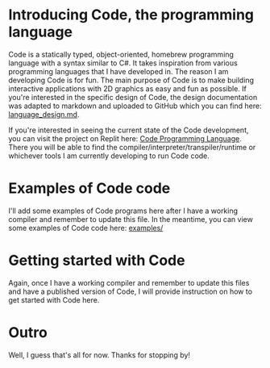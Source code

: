 # Introducing Code, the programming language

Code is a statically typed, object-oriented, homebrew programming language with a syntax similar to C#. It takes inspiration from various programming languages that I have developed in. The reason I am developing Code is for fun. The main purpose of Code is to make building interactive applications with 2D graphics as easy and fun as possible. If you're interested in the specific design of Code, the design documentation was adapted to markdown and uploaded to GitHub which you can find here: [language_design.md](https://github.com/James-Calvin/Code/blob/master/language_design.md).

If you're interested in seeing the current state of the Code development, you can visit the project on Replit here: [Code Programming Language](https://replit.com/@JamesCalvin/Code-Programming-Language). There you will be able to find the compiler/interpreter/transpiler/runtime or whichever tools I am currently developing to run Code code.

# Examples of Code code

I'll add some examples of Code programs here after I have a working compiler and remember to update this file. In the meantime, you can view some examples of Code code here: [examples/](https://github.com/James-Calvin/Code/tree/master/examples)

# Getting started with Code

Again, once I have a working compiler and remember to update this files and have a published version of Code, I will provide instruction on how to get started with Code here.

# Outro

Well, I guess that's all for now. Thanks for stopping by! 
